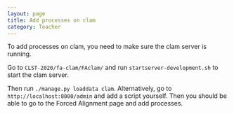 ```yaml
---
layout: page
title: Add processes on clam
category: Teacher
---
```

To add processes on clam, you need to make sure the clam server is running.

Go to `CLST-2020/fa-clam/FAclam/` and run `startserver-development.sh` to start the clam server.

Then run `./manage.py loaddata clam`. Alternatively, go to `http://localhost:8000/admin` and add a script yourself. Then you should be able to go to the Forced Alignment page and add processes.
